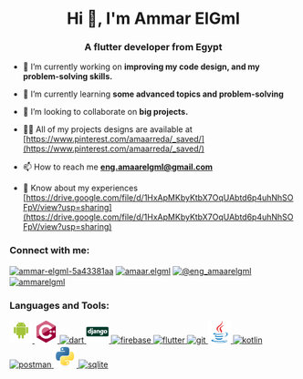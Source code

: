 <h1 align="center">Hi 👋, I'm Ammar ElGml</h1>
<h3 align="center">A flutter developer from Egypt</h3>

- 🔭 I’m currently working on **improving my code design, and my problem-solving skills.**

- 🌱 I’m currently learning **some advanced topics and problem-solving**

- 👯 I’m looking to collaborate on **big projects.**

- 👨‍💻 All of my projects designs are available at [https://www.pinterest.com/amaarreda/_saved/](https://www.pinterest.com/amaarreda/_saved/)

- 📫 How to reach me **eng.amaarelgml@gmail.com**

- 📄 Know about my experiences [https://drive.google.com/file/d/1HxApMKbyKtbX7OqUAbtd6p4uhNhSOFpV/view?usp=sharing](https://drive.google.com/file/d/1HxApMKbyKtbX7OqUAbtd6p4uhNhSOFpV/view?usp=sharing)

<h3 align="left">Connect with me:</h3>
<p align="left">
<a href="https://linkedin.com/in/ammar-elgml-5a43381aa" target="blank"><img align="center" src="https://raw.githubusercontent.com/rahuldkjain/github-profile-readme-generator/master/src/images/icons/Social/linked-in-alt.svg" alt="ammar-elgml-5a43381aa" height="30" width="40" /></a>
<a href="https://fb.com/amaar.elgml" target="blank"><img align="center" src="https://raw.githubusercontent.com/rahuldkjain/github-profile-readme-generator/master/src/images/icons/Social/facebook.svg" alt="amaar.elgml" height="30" width="40" /></a>
<a href="https://www.hackerrank.com/@eng_amaarelgml" target="blank"><img align="center" src="https://raw.githubusercontent.com/rahuldkjain/github-profile-readme-generator/master/src/images/icons/Social/hackerrank.svg" alt="@eng_amaarelgml" height="30" width="40" /></a>
<a href="https://codeforces.com/profile/ammarelgml" target="blank"><img align="center" src="https://raw.githubusercontent.com/rahuldkjain/github-profile-readme-generator/master/src/images/icons/Social/codeforces.svg" alt="ammarelgml" height="30" width="40" /></a>
</p>

<h3 align="left">Languages and Tools:</h3>
<p align="left"> <a href="https://developer.android.com" target="_blank" rel="noreferrer"> <img src="https://raw.githubusercontent.com/devicons/devicon/master/icons/android/android-original-wordmark.svg" alt="android" width="40" height="40"/> </a> <a href="https://www.w3schools.com/cpp/" target="_blank" rel="noreferrer"> <img src="https://raw.githubusercontent.com/devicons/devicon/master/icons/cplusplus/cplusplus-original.svg" alt="cplusplus" width="40" height="40"/> </a> <a href="https://dart.dev" target="_blank" rel="noreferrer"> <img src="https://www.vectorlogo.zone/logos/dartlang/dartlang-icon.svg" alt="dart" width="40" height="40"/> </a> <a href="https://www.djangoproject.com/" target="_blank" rel="noreferrer"> <img src="https://raw.githubusercontent.com/devicons/devicon/master/icons/django/django-original.svg" alt="django" width="40" height="40"/> </a> <a href="https://firebase.google.com/" target="_blank" rel="noreferrer"> <img src="https://www.vectorlogo.zone/logos/firebase/firebase-icon.svg" alt="firebase" width="40" height="40"/> </a> <a href="https://flutter.dev" target="_blank" rel="noreferrer"> <img src="https://www.vectorlogo.zone/logos/flutterio/flutterio-icon.svg" alt="flutter" width="40" height="40"/> </a> <a href="https://git-scm.com/" target="_blank" rel="noreferrer"> <img src="https://www.vectorlogo.zone/logos/git-scm/git-scm-icon.svg" alt="git" width="40" height="40"/> </a> <a href="https://www.java.com" target="_blank" rel="noreferrer"> <img src="https://raw.githubusercontent.com/devicons/devicon/master/icons/java/java-original.svg" alt="java" width="40" height="40"/> </a> <a href="https://kotlinlang.org" target="_blank" rel="noreferrer"> <img src="https://www.vectorlogo.zone/logos/kotlinlang/kotlinlang-icon.svg" alt="kotlin" width="40" height="40"/> </a> <a href="https://postman.com" target="_blank" rel="noreferrer"> <img src="https://www.vectorlogo.zone/logos/getpostman/getpostman-icon.svg" alt="postman" width="40" height="40"/> </a> <a href="https://www.python.org" target="_blank" rel="noreferrer"> <img src="https://raw.githubusercontent.com/devicons/devicon/master/icons/python/python-original.svg" alt="python" width="40" height="40"/> </a> <a href="https://www.sqlite.org/" target="_blank" rel="noreferrer"> <img src="https://www.vectorlogo.zone/logos/sqlite/sqlite-icon.svg" alt="sqlite" width="40" height="40"/> </a> </p>

